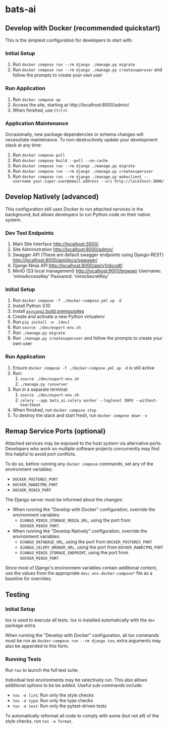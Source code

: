 # bats-ai

## Develop with Docker (recommended quickstart)
This is the simplest configuration for developers to start with.

### Initial Setup
1. Run `docker compose run --rm django ./manage.py migrate`
2. Run `docker compose run --rm django ./manage.py createsuperuser`
   and follow the prompts to create your own user

### Run Application
1. Run `docker compose up`
2. Access the site, starting at http://localhost:8000/admin/
3. When finished, use `Ctrl+C`

### Application Maintenance
Occasionally, new package dependencies or schema changes will necessitate
maintenance. To non-destructively update your development stack at any time:
1. Run `docker compose pull`
2. Run `docker compose build --pull --no-cache`
3. Run `docker compose run --rm django ./manage.py migrate`
3. Run `docker compose run --rm django ./manage.py createsuperuser`
4. Run  `docker compose run --rm django ./manage.py makeclient --username your.super.user@email.address --uri http://localhost:3000/`
## Develop Natively (advanced)
This configuration still uses Docker to run attached services in the background,
but allows developers to run Python code on their native system.

### Dev Tool Endpoints
1. Main Site Interface [http://localhost:3000/](http://localhost:3000/)
2. Site Administration [http://localhost:8000/admin/](http://localhost:8000/admin/)
3. Swagger API (These are default swagger endpoints using Django-REST) [http://localhost:8000/api/docs/swagger/](http://localhost:8000/api/docs/swagger/)
4. Django Ninja API [http://localhost:8000/api/v1/docs#/](http://localhost:8000/api/v1/docs#/)
5. MinIO (S3 local management) [http://localhost:9001/browser](http://localhost:9001/browser) 
   Username: 'minioAccessKey'
   Password: 'minioSecretKey'

### Initial Setup
1. Run `docker compose -f ./docker-compose.yml up -d`
2. Install Python 3.10
3. Install
   [`psycopg2` build prerequisites](https://www.psycopg.org/docs/install.html#build-prerequisites)
4. Create and activate a new Python virtualenv
5. Run `pip install -e .[dev]`
6. Run `source ./dev/export-env.sh`
7. Run `./manage.py migrate`
8. Run `./manage.py createsuperuser` and follow the prompts to create your own user

### Run Application
1.  Ensure `docker compose -f ./docker-compose.yml up -d` is still active
2. Run:
   1. `source ./dev/export-env.sh`
   2. `./manage.py runserver`
3. Run in a separate terminal:
   1. `source ./dev/export-env.sh`
   2. `celery --app bats_ai.celery worker --loglevel INFO --without-heartbeat`
4. When finished, run `docker compose stop`
5. To destroy the stack and start fresh, run `docker compose down -v`

## Remap Service Ports (optional)
Attached services may be exposed to the host system via alternative ports. Developers who work
on multiple software projects concurrently may find this helpful to avoid port conflicts.

To do so, before running any `docker compose` commands, set any of the environment variables:
* `DOCKER_POSTGRES_PORT`
* `DOCKER_RABBITMQ_PORT`
* `DOCKER_MINIO_PORT`

The Django server must be informed about the changes:
* When running the "Develop with Docker" configuration, override the environment variables:
  * `DJANGO_MINIO_STORAGE_MEDIA_URL`, using the port from `DOCKER_MINIO_PORT`.
* When running the "Develop Natively" configuration, override the environment variables:
  * `DJANGO_DATABASE_URL`, using the port from `DOCKER_POSTGRES_PORT`
  * `DJANGO_CELERY_BROKER_URL`, using the port from `DOCKER_RABBITMQ_PORT`
  * `DJANGO_MINIO_STORAGE_ENDPOINT`, using the port from `DOCKER_MINIO_PORT`

Since most of Django's environment variables contain additional content, use the values from
the appropriate `dev/.env.docker-compose*` file as a baseline for overrides.

## Testing
### Initial Setup
tox is used to execute all tests.
tox is installed automatically with the `dev` package extra.

When running the "Develop with Docker" configuration, all tox commands must be run as
`docker-compose run --rm django tox`; extra arguments may also be appended to this form.

### Running Tests
Run `tox` to launch the full test suite.

Individual test environments may be selectively run.
This also allows additional options to be be added.
Useful sub-commands include:
* `tox -e lint`: Run only the style checks
* `tox -e type`: Run only the type checks
* `tox -e test`: Run only the pytest-driven tests

To automatically reformat all code to comply with
some (but not all) of the style checks, run `tox -e format`.
